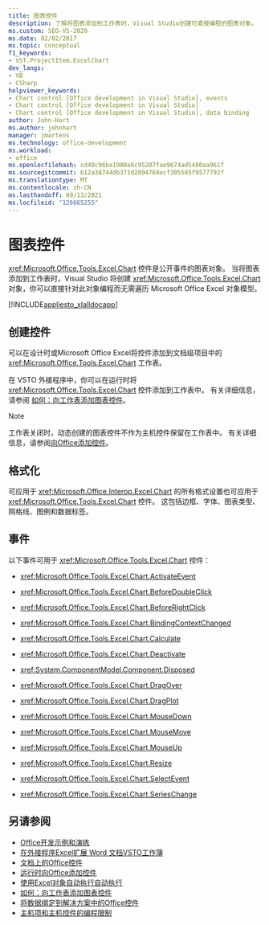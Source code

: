 ```yaml
---
title: 图表控件
description: 了解将图表添加到工作表时，Visual Studio创建可直接编程的图表对象。
ms.custom: SEO-VS-2020
ms.date: 02/02/2017
ms.topic: conceptual
f1_keywords:
- VST.ProjectItem.ExcelChart
dev_langs:
- VB
- CSharp
helpviewer_keywords:
- Chart control [Office development in Visual Studio], events
- Chart control [Office development in Visual Studio]
- Chart control [Office development in Visual Studio], data binding
author: John-Hart
ms.author: johnhart
manager: jmartens
ms.technology: office-development
ms.workload:
- office
ms.openlocfilehash: cd48c96ba1980a6c95207fae9674ad5480aa961f
ms.sourcegitcommit: b12a38744db371d2894769ecf305585f9577792f
ms.translationtype: MT
ms.contentlocale: zh-CN
ms.lasthandoff: 09/13/2021
ms.locfileid: "126665255"
---
```

# <a name="chart-control"></a>图表控件
  <xref:Microsoft.Office.Tools.Excel.Chart> 控件是公开事件的图表对象。 当将图表添加到工作表时，Visual Studio 将创建 <xref:Microsoft.Office.Tools.Excel.Chart> 对象，你可以直接针对此对象编程而无需遍历 Microsoft Office Excel 对象模型。

 [!INCLUDE[appliesto_xlalldocapp](../vsto/includes/appliesto-xlalldocapp-md.md)]

## <a name="create-the-control"></a>创建控件
 可以在设计时或Microsoft Office Excel将控件添加到文档级项目中的 <xref:Microsoft.Office.Tools.Excel.Chart> 工作表。

 在 VSTO 外接程序中，你可以在运行时将 <xref:Microsoft.Office.Tools.Excel.Chart> 控件添加到工作表中。 有关详细信息，请参阅 [如何：向工作表添加图表控件](../vsto/how-to-add-chart-controls-to-worksheets.md)。

> [!NOTE]
> 工作表关闭时，动态创建的图表控件不作为主机控件保留在工作表中。 有关详细信息，请参阅[向Office添加控件](../vsto/adding-controls-to-office-documents-at-run-time.md)。

## <a name="formatting"></a>格式化
 可应用于 <xref:Microsoft.Office.Interop.Excel.Chart> 的所有格式设置也可应用于 <xref:Microsoft.Office.Tools.Excel.Chart> 控件。 这包括边框、字体、图表类型、网格线、图例和数据标签。

## <a name="events"></a>事件
 以下事件可用于 <xref:Microsoft.Office.Tools.Excel.Chart> 控件：

- <xref:Microsoft.Office.Tools.Excel.Chart.ActivateEvent>

- <xref:Microsoft.Office.Tools.Excel.Chart.BeforeDoubleClick>

- <xref:Microsoft.Office.Tools.Excel.Chart.BeforeRightClick>

- <xref:Microsoft.Office.Tools.Excel.Chart.BindingContextChanged>

- <xref:Microsoft.Office.Tools.Excel.Chart.Calculate>

- <xref:Microsoft.Office.Tools.Excel.Chart.Deactivate>

- <xref:System.ComponentModel.Component.Disposed>

- <xref:Microsoft.Office.Tools.Excel.Chart.DragOver>

- <xref:Microsoft.Office.Tools.Excel.Chart.DragPlot>

- <xref:Microsoft.Office.Tools.Excel.Chart.MouseDown>

- <xref:Microsoft.Office.Tools.Excel.Chart.MouseMove>

- <xref:Microsoft.Office.Tools.Excel.Chart.MouseUp>

- <xref:Microsoft.Office.Tools.Excel.Chart.Resize>

- <xref:Microsoft.Office.Tools.Excel.Chart.SelectEvent>

- <xref:Microsoft.Office.Tools.Excel.Chart.SeriesChange>

## <a name="see-also"></a>另请参阅
- [Office开发示例和演练](../vsto/office-development-samples-and-walkthroughs.md)
- [在外接程序Excel扩展 Word 文档VSTO工作簿](../vsto/extending-word-documents-and-excel-workbooks-in-vsto-add-ins-at-run-time.md)
- [文档上的Office控件](../vsto/controls-on-office-documents.md)
- [运行时向Office添加控件](../vsto/adding-controls-to-office-documents-at-run-time.md)
- [使用Excel对象自动执行自动执行](../vsto/automating-excel-by-using-extended-objects.md)
- [如何：向工作表添加图表控件](../vsto/how-to-add-chart-controls-to-worksheets.md)
- [将数据绑定到解决方案中的Office控件](../vsto/binding-data-to-controls-in-office-solutions.md)
- [主机项和主机控件的编程限制](../vsto/programmatic-limitations-of-host-items-and-host-controls.md)

